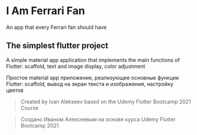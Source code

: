 # I Am Ferrari Fan

An app that every Ferrari fan should have

## The simplest flutter project

A simple material app application that implements the main functions of Flutter: 
scaffold, text and image display, color adjustment

Простое material app приложение, реализующее основные функции Flutter: 
scaffold, вывод на экран текста и изображения, настройку цветов

> Created by Ivan Alekseev based on the Udemy Flutter Bootcamp 2021 Course

> Создано Иваном Алексеевым на основе курса Udemy Flutter Bootcamp 2021
